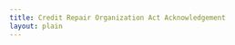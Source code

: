 ```yaml
--- 
title: Credit Repair Organization Act Acknowledgement
layout: plain
---
```

<script type="text/javascript" src="https://form.jotform.us/jsform/40077510610139"></script>